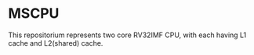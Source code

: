 # MSCPU
This repositorium represents two core RV32IMF CPU, with each having L1 cache and L2(shared) cache. 
